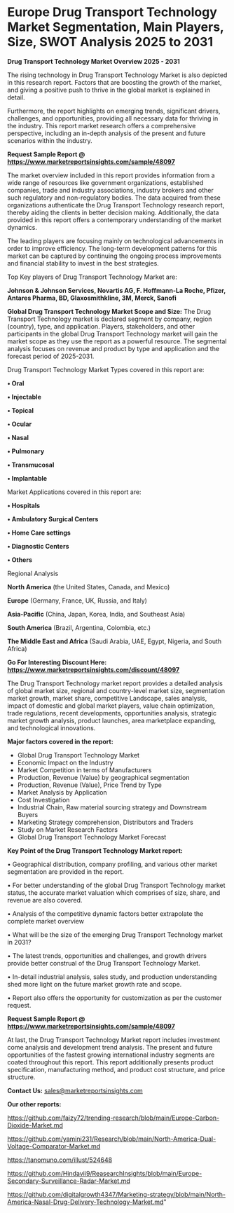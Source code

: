 # Europe Drug Transport Technology Market Segmentation, Main Players, Size, SWOT Analysis 2025 to 2031

<Strong> Drug Transport Technology Market Overview 2025 - 2031</strong>

The rising technology in Drug Transport Technology Market is also depicted in this research report. Factors that are boosting the growth of the market, and giving a positive push to thrive in the global market is explained in detail.

Furthermore, the report highlights on emerging trends, significant drivers, challenges, and opportunities, providing all necessary data for thriving in the industry. This report market research offers a comprehensive perspective, including an in-depth analysis of the present and future scenarios within the industry.

<strong>Request Sample Report @ <a href=https://www.marketreportsinsights.com/sample/48097>https://www.marketreportsinsights.com/sample/48097</a></strong>

The market overview included in this report provides information from a wide range of resources like government organizations, established companies, trade and industry associations, industry brokers and other such regulatory and non-regulatory bodies. The data acquired from these organizations authenticate the Drug Transport Technology research report, thereby aiding the clients in better decision making. Additionally, the data provided in this report offers a contemporary understanding of the market dynamics.

The leading players are focusing mainly on technological advancements in order to improve efficiency. The long-term development patterns for this market can be captured by continuing the ongoing process improvements and financial stability to invest in the best strategies.

Top Key players of Drug Transport Technology Market are:

<strong>Johnson & Johnson Services, Novartis AG, F. Hoffmann-La Roche, Pfizer, Antares Pharma, BD, Glaxosmithkline, 3M, Merck, Sanofi</strong>

<strong><b>Global Drug Transport Technology Market Scope and Size:</b></strong>
The Drug Transport Technology market is declared segment by company, region (country), type, and application. Players, stakeholders, and other participants in the global Drug Transport Technology market will gain the market scope as they use the report as a powerful resource. The segmental analysis focuses on revenue and product by type and application and the forecast period of 2025-2031.

Drug Transport Technology Market Types covered in this report are:

<strong>•  Oral

•  Injectable

•  Topical

•  Ocular

•  Nasal

•  Pulmonary

•  Transmucosal

•  Implantable</strong>

Market Applications covered in this report are:

<strong>•  Hospitals

•  Ambulatory Surgical Centers

•  Home Care settings

•  Diagnostic Centers

•  Others</strong> 

Regional Analysis

<strong>North America</strong> (the United States, Canada, and Mexico)

<strong>Europe</strong> (Germany, France, UK, Russia, and Italy)

<strong>Asia-Pacific</strong> (China, Japan, Korea, India, and Southeast Asia)

<strong>South America</strong> (Brazil, Argentina, Colombia, etc.)

<strong>The Middle East and Africa</strong> (Saudi Arabia, UAE, Egypt, Nigeria, and South Africa)

<strong>Go For Interesting Discount Here: <a href=https://www.marketreportsinsights.com/discount/48097>https://www.marketreportsinsights.com/discount/48097</a></strong>

The Drug Transport Technology market report provides a detailed analysis of global market size, regional and country-level market size, segmentation market growth, market share, competitive Landscape, sales analysis, impact of domestic and global market players, value chain optimization, trade regulations, recent developments, opportunities analysis, strategic market growth analysis, product launches, area marketplace expanding, and technological innovations.

<strong><b>Major factors covered in the report:</b></strong>
<ul>
  <li>Global Drug Transport Technology Market </li>
  <li>Economic Impact on the Industry</li>
  <li>Market Competition in terms of Manufacturers</li>
  <li>Production, Revenue (Value) by geographical segmentation</li>
  <li>Production, Revenue (Value), Price Trend by Type</li>
  <li>Market Analysis by Application</li>
  <li>Cost Investigation</li>
  <li>Industrial Chain, Raw material sourcing strategy and Downstream Buyers</li>
  <li>Marketing Strategy comprehension, Distributors and Traders</li>
  <li>Study on Market Research Factors</li>
  <li>Global Drug Transport Technology Market Forecast</li>
</ul>

<strong><b>Key Point of the Drug Transport Technology Market report:</b></strong>

• Geographical distribution, company profiling, and various other market segmentation are provided in the report.

• For better understanding of the global Drug Transport Technology market status, the accurate market valuation which comprises of size, share, and revenue are also covered.

• Analysis of the competitive dynamic factors better extrapolate the complete market overview

• What will be the size of the emerging Drug Transport Technology market in 2031?

• The latest trends, opportunities and challenges, and growth drivers provide better construal of the Drug Transport Technology Market.

• In-detail industrial analysis, sales study, and production understanding shed more light on the future market growth rate and scope.

• Report also offers the opportunity for customization as per the customer request.

<strong>Request Sample Report @ <a href=https://www.marketreportsinsights.com/sample/48097>https://www.marketreportsinsights.com/sample/48097</a></strong>

At last, the Drug Transport Technology Market report includes investment come analysis and development trend analysis. The present and future opportunities of the fastest growing international industry segments are coated throughout this report. This report additionally presents product specification, manufacturing method, and product cost structure, and price structure.

<strong>Contact Us:</strong>
sales@marketreportsinsights.com

<strong>Our other reports:</strong>

<a href=https://github.com/faizy72/trending-research/blob/main/Europe-Carbon-Dioxide-Market.md>https://github.com/faizy72/trending-research/blob/main/Europe-Carbon-Dioxide-Market.md</a>

<a href=https://github.com/yamini231/Research/blob/main/North-America-Dual-Voltage-Comparator-Market.md>https://github.com/yamini231/Research/blob/main/North-America-Dual-Voltage-Comparator-Market.md</a>

<a href=https://tanomuno.com/illust/524648>https://tanomuno.com/illust/524648</a>

<a href=https://github.com/Hindavii9/ReasearchInsights/blob/main/Europe-Secondary-Surveillance-Radar-Market.md>https://github.com/Hindavii9/ReasearchInsights/blob/main/Europe-Secondary-Surveillance-Radar-Market.md</a>

<a href=https://github.com/digitalgrowth4347/Marketing-strategy/blob/main/North-America-Nasal-Drug-Delivery-Technology-Market.md>https://github.com/digitalgrowth4347/Marketing-strategy/blob/main/North-America-Nasal-Drug-Delivery-Technology-Market.md</a>"
